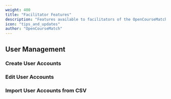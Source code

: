 ```yaml
---
weight: 400
title: "Facilitator Features"
description: "Features available to facilitators of the OpenCourseMatch application"
icon: "tips_and_updates"
author: "OpenCourseMatch"
---
```


## User Management

### Create User Accounts

### Edit User Accounts

### Import User Accounts from CSV
